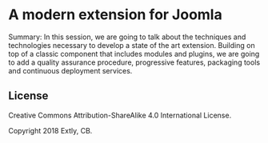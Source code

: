 # A modern extension for Joomla

Summary: In this session, we are going to talk about the techniques and technologies necessary to develop a state of the art extension. Building on top of a classic component that includes modules and plugins, we are going to add a quality assurance procedure, progressive features, packaging tools and continuous deployment services.

## License

Creative Commons Attribution-ShareAlike 4.0 International License.

Copyright 2018 Extly, CB.
